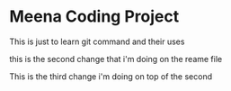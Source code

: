 # Meena Coding Project 
This is just to learn git command and their uses


this is the second change that i'm doing on the reame file


This is the third change i'm doing on top of the second 
